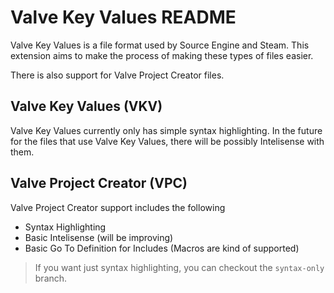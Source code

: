 # Valve Key Values README
Valve Key Values is a file format used by Source Engine and Steam. This extension aims to make the process of making these types of files easier.

There is also support for Valve Project Creator files.

## Valve Key Values (VKV)
Valve Key Values currently only has simple syntax highlighting. In the future for the files that use Valve Key Values, there will be possibly Intelisense with them.

## Valve Project Creator (VPC)
Valve Project Creator support includes the following
 - Syntax Highlighting
 - Basic Intelisense (will be improving)
 - Basic Go To Definition for Includes (Macros are kind of supported)

> If you want just syntax highlighting, you can checkout the `syntax-only` branch.